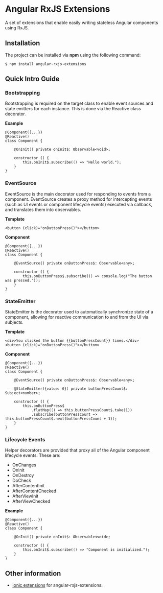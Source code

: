 Angular RxJS Extensions
=======================
A set of extensions that enable easily writing stateless Angular components using RxJS.

## Installation
The project can be installed via **npm** using the following command:
```
$ npm install angular-rxjs-extensions
```

## Quick Intro Guide
### Bootstrapping
Bootstrapping is required on the target class to enable event sources and state emitters for each instance. This is done via the Reactive class decorator.

**Example**
```
@Component({...})
@Reactive()
class Component {

    @OnInit() private onInit$: Observable<void>;

    constructor () {
        this.onInit$.subscribe(() => "Hello world.");
    }
}
```

### EventSource
EventSource is the main decorator used for responding to events from a component. EventSource creates a proxy method for intercepting events (such as UI events or component lifecycle events) executed via callback, and translates them into observables.

**Template**
```
<button (click)="onButtonPress()"></button>
```

**Component**
```
@Component({...})
@Reactive()
class Component {

    @EventSource() private onButtonPress$: Observable<any>;

    constructor () {
        this.onButtonPress$.subscribe(() => console.log("The button was pressed."));
    }
}
```

### StateEmitter
StateEmitter is the decorator used to automatically synchronize state of a component, allowing for reactive communication to and from the UI via subjects.

**Template**
```
<div>You clicked the button {{buttonPressCount}} times.</div>
<button (click)="onButtonPress()"></button>
```
**Component**
```
@Component({...})
@Reactive()
class Component {

    @EventSource() private onButtonPress$: Observable<any>;

    @StateEmitter({value: 0}) private buttonPressCount$: Subject<number>;

    constructor () {
        this.onButtonPress$
            .flatMap(() => this.buttonPressCount$.take(1))
            .subscribe(buttonPressCount => this.buttonPressCount$.next(buttonPressCount + 1));
    }
}
```

### Lifecycle Events
Helper decorators are provided that proxy all of the Angular component lifecycle events. These are:

* OnChanges
* OnInit
* OnDestroy
* DoCheck
* AfterContentInit
* AfterContentChecked
* AfterViewInit
* AfterViewChecked

**Example**
```
@Component({...})
@Reactive()
class Component {

    @OnInit() private onInit$: Observable<void>;

    constructor () {
        this.onInit$.subscribe(() => "Component is initialized.");
    }
}
```

## Other information
* [Ionic extensions](https://github.com/lVlyke/angular-rxjs-extensions-ionic) for angular-rxjs-extensions.